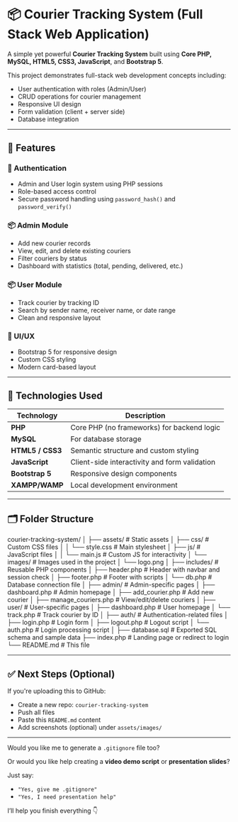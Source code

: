 # 📦 Courier Tracking System (Full Stack Web Application)

A simple yet powerful **Courier Tracking System** built using **Core PHP, MySQL, HTML5, CSS3, JavaScript**, and **Bootstrap 5**.

This project demonstrates full-stack web development concepts including:
- User authentication with roles (Admin/User)
- CRUD operations for courier management
- Responsive UI design
- Form validation (client + server side)
- Database integration

---

## 🧾 Features

### 🔐 Authentication
- Admin and User login system using PHP sessions
- Role-based access control
- Secure password handling using `password_hash()` and `password_verify()`

### 📦 Admin Module
- Add new courier records
- View, edit, and delete existing couriers
- Filter couriers by status
- Dashboard with statistics (total, pending, delivered, etc.)

### 📦 User Module
- Track courier by tracking ID
- Search by sender name, receiver name, or date range
- Clean and responsive layout

### 🎨 UI/UX
- Bootstrap 5 for responsive design
- Custom CSS styling
- Modern card-based layout

---

## 🧰 Technologies Used

| Technology | Description |
|----------|-------------|
| **PHP** | Core PHP (no frameworks) for backend logic |
| **MySQL** | For database storage |
| **HTML5 / CSS3** | Semantic structure and custom styling |
| **JavaScript** | Client-side interactivity and form validation |
| **Bootstrap 5** | Responsive design components |
| **XAMPP/WAMP** | Local development environment |

---

## 🗂️ Folder Structure
courier-tracking-system/
│
├── assets/ # Static assets
│ ├── css/ # Custom CSS files
│ │ └── style.css # Main stylesheet
│ ├── js/ # JavaScript files
│ │ └── main.js # Custom JS for interactivity
│ └── images/ # Images used in the project
│ └── logo.png
│
├── includes/ # Reusable PHP components
│ ├── header.php # Header with navbar and session check
│ ├── footer.php # Footer with scripts
│ └── db.php # Database connection file
│
├── admin/ # Admin-specific pages
│ ├── dashboard.php # Admin homepage
│ ├── add_courier.php # Add new courier
│ ├── manage_couriers.php # View/edit/delete couriers
│
├── user/ # User-specific pages
│ ├── dashboard.php # User homepage
│ └── track.php # Track courier by ID
│
├── auth/ # Authentication-related files
│ ├── login.php # Login form
│ ├── logout.php # Logout script
│ └── auth.php # Login processing script
│
├── database.sql # Exported SQL schema and sample data
├── index.php # Landing page or redirect to login
└── README.md # This file

---

## ✅ Next Steps (Optional)

If you're uploading this to GitHub:
- Create a new repo: `courier-tracking-system`
- Push all files
- Paste this `README.md` content
- Add screenshots (optional) under `assets/images/`

---

Would you like me to generate a `.gitignore` file too?

Or would you like help creating a **video demo script** or **presentation slides**?

Just say:
- `"Yes, give me .gitignore"`
- `"Yes, I need presentation help"`

I’ll help you finish everything 👇